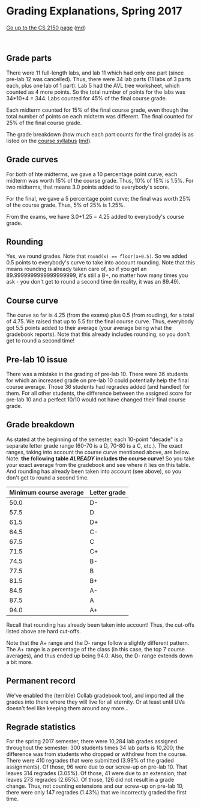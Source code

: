 Grading Explanations, Spring 2017
=================================

[Go up to the CS 2150 page](index.html) ([md](index.md))

&nbsp;  


Grade parts
-----------

There were 11 full-length labs, and lab 11 which had only one part (since pre-lab 12 was cancelled).  Thus, there were 34 lab parts (11 labs of 3 parts each, plus one lab of 1 part).  Lab 5 had the AVL tree worksheet, which counted as 4 more points.  So the total number of points for the labs was 34*10+4 = 344.  Labs counted for 45% of the final course grade.

Each midterm counted for 15% of the final course grade, even though the total number of points on each midterm was different.  The final counted for 25% of the final course grade.

The grade breakdown (how much each part counts for the final grade) is as listed on the [course syllabus](syllabus.html) ([md](syllabus.md)).


Grade curves
------------

For both of hte midterms, we gave a 10 percentage point curve; each midterm was worth 15% of the course grade.  Thus, 10% of 15% is 1.5%.  For two midterms, that means 3.0 points added to everybody's score.

For the final, we gave a 5 percentage point curve; the final was worth 25% of the course grade.  Thus, 5% of 25% is 1.25%.

From the exams, we have 3.0+1.25 = 4.25 added to everybody's course grade.


Rounding
--------

Yes, we round grades.  Note that `round(x) == floor(x+0.5)`.  So we added 0.5 points to everybody's curve to take into account rounding.  Note that this means rounding is already taken care of, so if you get an 89.9999999999999999999, it's still a B+, no matter how many times you ask - you don't get to round a second time (in reality, it was an 89.49).


Course curve
------------

The curve so far is 4.25 (from the exams) plus 0.5 (from rouding), for a total of 4.75.  We raised that up to 5.5 for the final course curve.  Thus, everybody got 5.5 points added to their average (your average being what the gradebook reports).  Note that this already includes rounding, so you don't get to round a second time!


Pre-lab 10 issue
----------------

There was a mistake in the grading of pre-lab 10.  There were 36 students for which an increased grade on pre-lab 10 could potentially help the final course average.  Those 36 students had regrades added (and handled) for them.  For all other students, the difference between the assigned score for pre-lab 10 and a perfect 10/10 would not have changed their final course grade.


Grade breakdown
---------------

As stated at the beginning of the semester, each 10-point "decade" is a separate letter grade range (60-70 is a D, 70-80 is a C, etc.).  The exact ranges, taking into account the course curve mentioned above, are below.  Note: **the following table *ALREADY* includes the course curve!**  So you take your exact average from the gradebook and see where it lies on this table.  And rounding has already been taken into account (see above), so you don't get to round a second time.

| Minimum course average | Letter grade |
|------------------------|--------------|
| 50.0 | D- |
| 57.5 | D |
| 61.5 | D+ |
| 64.5 | C- |
| 67.5 | C |
| 71.5 | C+ |
| 74.5 | B- |
| 77.5 | B |
| 81.5 | B+ |
| 84.5 | A- |
| 87.5 | A |
| 94.0 | A+ |


Recall that rounding has already been taken into account!  Thus, the cut-offs listed above are hard cut-offs.

Note that the A+ range and the D- range follow a slightly different pattern.  The A+ range is a percentage of the class (in this case, the top 7 course averages), and thus ended up being 94.0.  Also, the D- range extends down a bit more.


Permanent record
----------------

We've enabled the (terrible) Collab gradebook tool, and imported all the grades into there where they will live for all eternity.  Or at least until UVa doesn't feel like keeping them around any more...


Regrade statistics
------------------

For the spring 2017 semester, there were 10,284 lab grades assigned throughout the semester: 300 students times 34 lab parts is 10,200; the difference was from students who dropped or withdrew from the course.  There were 410 regrades that were submitted (3.99% of the graded assignments).  Of those, 96 were due to our screw-up on pre-lab 10.  That leaves 314 regrades (3.05%).  Of those, 41 were due to an extension; that leaves 273 regrades (2.65%).  Of those, 126 did not result in a grade change.  Thus, not counting extensions and our screw-up on pre-lab 10, there were only 147 regrades (1.43%) that we incorrectly graded the first time.
